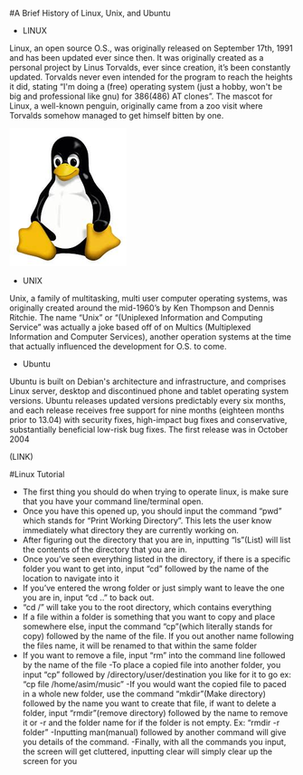 #A Brief History of Linux, Unix, and Ubuntu
- LINUX

Linux, an open source O.S., was originally released on September 17th, 1991 and has been updated ever since then.
It was originally created as a personal project by Linus Torvalds, ever since creation, it’s been constantly updated. 
Torvalds never even intended for the program to reach the heights it did, stating “I'm doing a (free) operating system (just a hobby, won't be big and professional like gnu) for 386(486) AT clones”. 
The mascot for Linux, a well-known penguin, originally came from a zoo visit where Torvalds somehow managed to get himself bitten by one. 

![alt text](images/penguin.jpg)

- UNIX

Unix,  a family of multitasking, multi user computer operating systems, was originally created around the mid-1960’s by Ken Thompson and Dennis Ritchie. 
The name “Unix” or “(Uniplexed Information and Computing Service” was actually a joke based off of on Multics (Multiplexed Information and Computer Services), 
another operation systems at the time that actually influenced the development for O.S. to come.


- Ubuntu

Ubuntu is built on Debian's architecture and infrastructure, and comprises Linux server, desktop and discontinued phone and tablet operating system versions.
Ubuntu releases updated versions predictably every six months, and each release receives free support for nine months (eighteen months prior to 13.04) with security fixes, high-impact bug fixes and conservative, 
substantially beneficial low-risk bug fixes. The first release was in October 2004

(LINK)

#Linux Tutorial
- The first thing you should do when trying to operate linux, is make sure that you have your 
command line/terminal open.
- Once you have this opened up, you should input the command “pwd” which stands for “Print Working Directory”. This lets the user know immediately what directory they are currently working on.
- After figuring out the directory that you are in, inputting “ls”(List) will list the contents of the directory that you are in.
- Once you’ve seen everything listed in the directory, if there is a specific folder you want to get into, input “cd” followed by the name of the location to navigate into it 
-  If you’ve entered the wrong folder or just simply want to leave the one you are in, input “cd ..” to back out.     
-  “cd /” will take you to the root directory, which contains everything
- If a file within a folder is something that you want to copy and place somewhere else, input the command “cp”(which literally stands for copy) followed by the name of the file.   If you out another name following the files name, it will be renamed to that within the same folder
- If you want to remove a file, input “rm” into the command line followed by the name of the file
-To place a copied file into another folder, you input “cp” followed by /directory/user/destination you like for it to go ex: “cp file /home/asim/music”
-If you would want the copied file to paced in a whole new folder, use the command “mkdir”(Make directory) followed by the name you want  to create that file, if want to delete a folder, input “rmdir”(remove directory) followed by the name to remove it or -r and the folder name for if the folder is not empty. Ex: “rmdir -r folder”
-Inputting man(manual) followed by another command will give you details of the command.
-Finally, with all the commands you input, the screen will get cluttered, inputting clear will simply clear up the screen for you 

